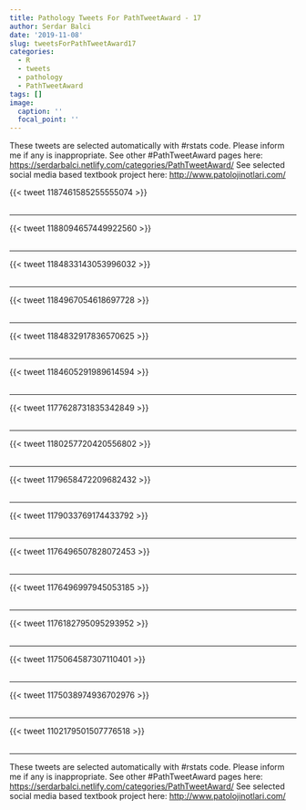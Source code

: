 ```yaml
---
title: Pathology Tweets For PathTweetAward - 17
author: Serdar Balci
date: '2019-11-08'
slug: tweetsForPathTweetAward17
categories:
  - R
  - tweets
  - pathology
  - PathTweetAward
tags: []
image:
  caption: ''
  focal_point: ''
---
```



These tweets are selected automatically with #rstats code. Please inform me if any is inappropriate.
See other #PathTweetAward pages here: https://serdarbalci.netlify.com/categories/PathTweetAward/ 
See selected social media based textbook project here: http://www.patolojinotlari.com/

{{< tweet 1187461585255555074 >}}
<br>
<br>
<hr>
{{< tweet 1188094657449922560 >}}
<br>
<br>
<hr>
{{< tweet 1184833143053996032 >}}
<br>
<br>
<hr>
{{< tweet 1184967054618697728 >}}
<br>
<br>
<hr>
{{< tweet 1184832917836570625 >}}
<br>
<br>
<hr>
{{< tweet 1184605291989614594 >}}
<br>
<br>
<hr>
{{< tweet 1177628731835342849 >}}
<br>
<br>
<hr>
{{< tweet 1180257720420556802 >}}
<br>
<br>
<hr>
{{< tweet 1179658472209682432 >}}
<br>
<br>
<hr>
{{< tweet 1179033769174433792 >}}
<br>
<br>
<hr>
{{< tweet 1176496507828072453 >}}
<br>
<br>
<hr>
{{< tweet 1176496997945053185 >}}
<br>
<br>
<hr>
{{< tweet 1176182795095293952 >}}
<br>
<br>
<hr>
{{< tweet 1175064587307110401 >}}
<br>
<br>
<hr>
{{< tweet 1175038974936702976 >}}
<br>
<br>
<hr>
{{< tweet 1102179501507776518 >}}
<br>
<br>
<hr>


These tweets are selected automatically with #rstats code. Please inform me if any is inappropriate.
See other #PathTweetAward pages here: https://serdarbalci.netlify.com/categories/PathTweetAward/ 
See selected social media based textbook project here: http://www.patolojinotlari.com/
